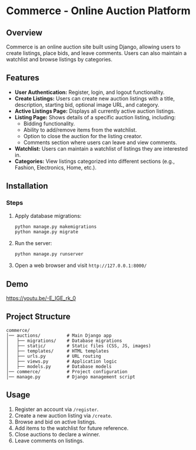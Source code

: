 # Commerce - Online Auction Platform

## Overview
Commerce is an online auction site built using Django, allowing users to create listings, place bids, and leave comments. Users can also maintain a watchlist and browse listings by categories.

## Features
- **User Authentication:** Register, login, and logout functionality.
- **Create Listings:** Users can create new auction listings with a title, description, starting bid, optional image URL, and category.
- **Active Listings Page:** Displays all currently active auction listings.
- **Listing Page:** Shows details of a specific auction listing, including:
  - Bidding functionality.
  - Ability to add/remove items from the watchlist.
  - Option to close the auction for the listing creator.
  - Comments section where users can leave and view comments.
- **Watchlist:** Users can maintain a watchlist of listings they are interested in.
- **Categories:** View listings categorized into different sections (e.g., Fashion, Electronics, Home, etc.).
  

## Installation

### Steps
1. Apply database migrations:
   ```sh
   python manage.py makemigrations
   python manage.py migrate
   ```
2. Run the server:
   ```sh
   python manage.py runserver
   ```
3. Open a web browser and visit `http://127.0.0.1:8000/`
   
## Demo
https://youtu.be/-E_IGE_rk_0

## Project Structure
```
commerce/
│── auctions/          # Main Django app
│   ├── migrations/    # Database migrations
│   ├── static/        # Static files (CSS, JS, images)
│   ├── templates/     # HTML templates
│   ├── urls.py        # URL routing
│   ├── views.py       # Application logic
│   ├── models.py      # Database models
│── commerce/          # Project configuration
│── manage.py          # Django management script
```

## Usage
1. Register an account via `/register`.
2. Create a new auction listing via `/create`.
3. Browse and bid on active listings.
4. Add items to the watchlist for future reference.
5. Close auctions to declare a winner.
6. Leave comments on listings.


